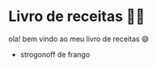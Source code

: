 # Livro de receitas :man_cook:

ola! bem vindo ao meu livro de receitas :smile:

- strogonoff de frango